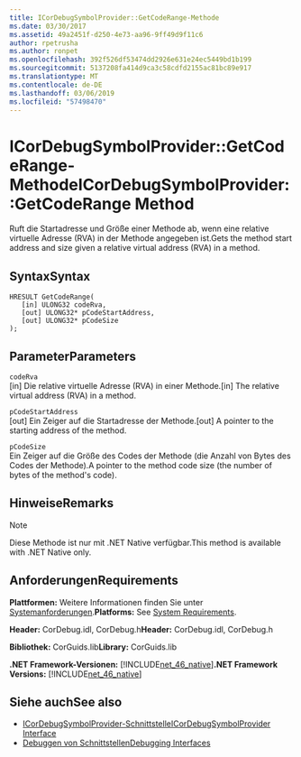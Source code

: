 ```yaml
---
title: ICorDebugSymbolProvider::GetCodeRange-Methode
ms.date: 03/30/2017
ms.assetid: 49a2451f-d250-4e73-aa96-9ff49d9f11c6
author: rpetrusha
ms.author: ronpet
ms.openlocfilehash: 392f526df53474dd2926e631e24ec5449bd1b199
ms.sourcegitcommit: 5137208fa414d9ca3c58cdfd2155ac81bc89e917
ms.translationtype: MT
ms.contentlocale: de-DE
ms.lasthandoff: 03/06/2019
ms.locfileid: "57498470"
---
```

# <a name="icordebugsymbolprovidergetcoderange-method"></a><span data-ttu-id="1f1f3-102">ICorDebugSymbolProvider::GetCodeRange-Methode</span><span class="sxs-lookup"><span data-stu-id="1f1f3-102">ICorDebugSymbolProvider::GetCodeRange Method</span></span>
<span data-ttu-id="1f1f3-103">Ruft die Startadresse und Größe einer Methode ab, wenn eine relative virtuelle Adresse (RVA) in der Methode angegeben ist.</span><span class="sxs-lookup"><span data-stu-id="1f1f3-103">Gets the method start address and size given a relative virtual address (RVA) in a method.</span></span>  
  
## <a name="syntax"></a><span data-ttu-id="1f1f3-104">Syntax</span><span class="sxs-lookup"><span data-stu-id="1f1f3-104">Syntax</span></span>  
  
```  
HRESULT GetCodeRange(  
   [in] ULONG32 codeRva,   
   [out] ULONG32* pCodeStartAddress,   
   [out] ULONG32* pCodeSize  
);  
```  
  
## <a name="parameters"></a><span data-ttu-id="1f1f3-105">Parameter</span><span class="sxs-lookup"><span data-stu-id="1f1f3-105">Parameters</span></span>  
 `codeRva`  
 <span data-ttu-id="1f1f3-106">[in] Die relative virtuelle Adresse (RVA) in einer Methode.</span><span class="sxs-lookup"><span data-stu-id="1f1f3-106">[in] The relative virtual address (RVA) in a method.</span></span>  
  
 `pCodeStartAddress`  
 <span data-ttu-id="1f1f3-107">[out] Ein Zeiger auf die Startadresse der Methode.</span><span class="sxs-lookup"><span data-stu-id="1f1f3-107">[out] A pointer to the starting address of the method.</span></span>  
  
 `pCodeSize`  
 <span data-ttu-id="1f1f3-108">Ein Zeiger auf die Größe des Codes der Methode (die Anzahl von Bytes des Codes der Methode).</span><span class="sxs-lookup"><span data-stu-id="1f1f3-108">A pointer to the method code size (the number of bytes of the method's code).</span></span>  
  
## <a name="remarks"></a><span data-ttu-id="1f1f3-109">Hinweise</span><span class="sxs-lookup"><span data-stu-id="1f1f3-109">Remarks</span></span>  
  
> [!NOTE]
>  <span data-ttu-id="1f1f3-110">Diese Methode ist nur mit .NET Native verfügbar.</span><span class="sxs-lookup"><span data-stu-id="1f1f3-110">This method is available with .NET Native only.</span></span>  
  
## <a name="requirements"></a><span data-ttu-id="1f1f3-111">Anforderungen</span><span class="sxs-lookup"><span data-stu-id="1f1f3-111">Requirements</span></span>  
 <span data-ttu-id="1f1f3-112">**Plattformen:** Weitere Informationen finden Sie unter [Systemanforderungen](../../../../docs/framework/get-started/system-requirements.md).</span><span class="sxs-lookup"><span data-stu-id="1f1f3-112">**Platforms:** See [System Requirements](../../../../docs/framework/get-started/system-requirements.md).</span></span>  
  
 <span data-ttu-id="1f1f3-113">**Header:** CorDebug.idl, CorDebug.h</span><span class="sxs-lookup"><span data-stu-id="1f1f3-113">**Header:** CorDebug.idl, CorDebug.h</span></span>  
  
 <span data-ttu-id="1f1f3-114">**Bibliothek:** CorGuids.lib</span><span class="sxs-lookup"><span data-stu-id="1f1f3-114">**Library:** CorGuids.lib</span></span>  
  
 <span data-ttu-id="1f1f3-115">**.NET Framework-Versionen:** [!INCLUDE[net_46_native](../../../../includes/net-46-native-md.md)]</span><span class="sxs-lookup"><span data-stu-id="1f1f3-115">**.NET Framework Versions:** [!INCLUDE[net_46_native](../../../../includes/net-46-native-md.md)]</span></span>  
  
## <a name="see-also"></a><span data-ttu-id="1f1f3-116">Siehe auch</span><span class="sxs-lookup"><span data-stu-id="1f1f3-116">See also</span></span>
- [<span data-ttu-id="1f1f3-117">ICorDebugSymbolProvider-Schnittstelle</span><span class="sxs-lookup"><span data-stu-id="1f1f3-117">ICorDebugSymbolProvider Interface</span></span>](../../../../docs/framework/unmanaged-api/debugging/icordebugsymbolprovider-interface.md)
- [<span data-ttu-id="1f1f3-118">Debuggen von Schnittstellen</span><span class="sxs-lookup"><span data-stu-id="1f1f3-118">Debugging Interfaces</span></span>](../../../../docs/framework/unmanaged-api/debugging/debugging-interfaces.md)
